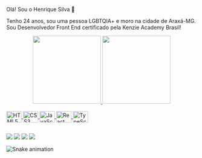 Olá! Sou o Henrique Silva 👋

Tenho 24 anos, sou uma pessoa LGBTQIA+ e moro na cidade de Araxá-MG. Sou Desenvolvedor Front End certificado pela Kenzie Academy Brasil!

<div align="center">
  <a href="https://portifolio-henrique-silva.vercel.app/">
  <img height="180em" src="https://github-readme-stats.vercel.app/api?username=henrique-luc&show_icons=true&theme=radical&include_all_commits=true&count_private=true"/>
  <img height="180em" src="https://github-readme-stats.vercel.app/api/top-langs/?username=henrique-luc&layout=compact&langs_count=7&theme=radical"/>
</div>
 
 <div style="display: inline_block"><br>
  <img align="center" height="30" width="40" alt="HTML5" src="https://cdn.jsdelivr.net/gh/devicons/devicon/icons/html5/html5-original.svg" />
  <img align="center" height="30" width="40" alt="CSS3" src="https://cdn.jsdelivr.net/gh/devicons/devicon/icons/css3/css3-original.svg">
  <img align="center" height="30" width="40" alt="JavaScript" src="https://cdn.jsdelivr.net/gh/devicons/devicon/icons/javascript/javascript-original.svg">
  <img align="center" height="30" width="40" alt="React JS" src="https://cdn.jsdelivr.net/gh/devicons/devicon/icons/react/react-original.svg">
  <img align="center" height="30" width="40" alt="TypeScript" src="https://cdn.jsdelivr.net/gh/devicons/devicon/icons/typescript/typescript-original.svg">
</div>
 
 ##
 
 <div> 
  <a href = "mailto:henrique.luc@outlook.com"><img src="https://img.shields.io/badge/Microsoft_Outlook-0078D4?style=for-the-badge&logo=microsoft-outlook&logoColor=white" target="_blank"></a>
  <a href="https://www.linkedin.com/in/henrique-silva-front-end" target="_blank"><img src="https://img.shields.io/badge/-LinkedIn-%230077B5?style=for-the-badge&logo=linkedin&logoColor=white" target="_blank"></a> 
  <a href = "https://wa.me/5534998269012"><img src="https://img.shields.io/badge/WhatsApp-25D366?style=for-the-badge&logo=whatsapp&logoColor=white" target="_blank"></a>
  <a href = "https://portifolio-henrique-silva.vercel.app/"><img src="https://img.shields.io/badge/website-000000?style=for-the-badge&logo=About.me&logoColor=white" target="_blank"></a>
   
   ![Snake animation](https://github.com/henrique-luc/henrique-luc/blob/output/github-contribution-grid-snake.svg)
</div>
